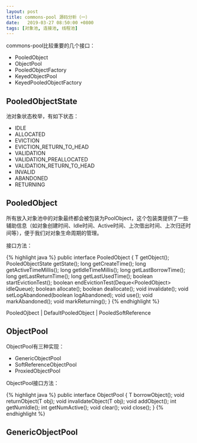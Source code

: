 ```yaml
---
layout: post
title: commons-pool 源码分析（一）
date:   2019-03-27 08:50:00 +0800
tags: [对象池, 连接池, 线程池]
---
```


commons-pool比较重要的几个接口：

- PooledObject
- ObjectPool
- PooledObjectFactory
- KeyedObjectPool
- KeyedPooledObjectFactory

## PooledObjectState

池对象状态枚举，有如下状态：

- IDLE
- ALLOCATED
- EVICTION
- EVICTION_RETURN_TO_HEAD
- VALIDATION
- VALIDATION_PREALLOCATED
- VALIDATION_RETURN_TO_HEAD
- INVALID
- ABANDONED
- RETURNING

## PooledObject

所有放入对象池中的对象最终都会被包装为PoolObject，这个包装类提供了一些辅助信息（如对象创建时间、Idle时间、Active时间、上次借出时间、上次归还时间等），便于我们对对象生命周期的管理。

接口方法：

{% highlight java %}
public interface PooledObject<T> {
    T getObject();
    PooledObjectState getState();
    long getCreateTime();
    long getActiveTimeMillis();
    long getIdleTimeMillis();
    long getLastBorrowTime();
    long getLastReturnTime();
    long getLastUsedTime();
    boolean startEvictionTest();
    boolean endEvictionTest(Deque<PooledObject<T>> idleQueue);
    boolean allocate();
    boolean deallocate();
    void invalidate();
    void setLogAbandoned(boolean logAbandoned);
    void use();
    void markAbandoned();
    void markReturning();
}
{% endhighlight %}

PooledOjbect
     |
DefaultPooledObject
     |
PooledSoftReference



## ObjectPool

ObjectPool有三种实现：

- GenericObjectPool
- SoftReferenceObjectPool
- ProxiedObjectPool

ObjectPool接口方法：

{% highlight java %}
public interface ObjectPool<T> {
    T borrowObject();
    void returnObject(T obj);
    void invalidateObject(T obj);
    void addObject();
    int getNumIdle();
    int getNumActive();
    void clear();
    void close();
}
{% endhighlight %}

## GenericObjectPool





